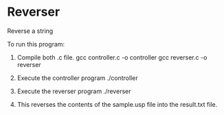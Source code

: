 # Reverser
Reverse a string

To run this program:
1. Compile both .c file.
  gcc controller.c -o controller
  gcc reverser.c -o reverser

2. Execute the controller program
   ./controller
   
3. Execute the reverser program
   ./reverser

4. This reverses the contents of the sample.usp file into the result.txt file.

